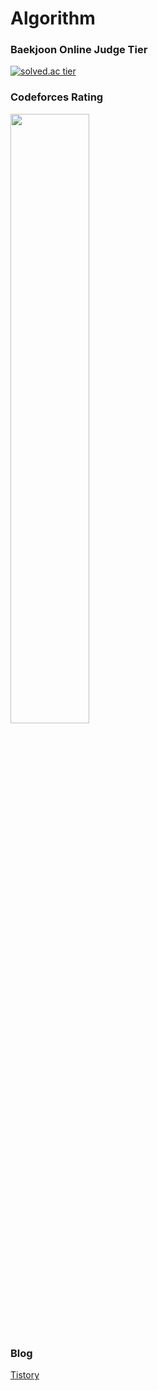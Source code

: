# Algorithm



### Baekjoon Online Judge Tier

[![solved.ac tier](http://mazassumnida.wtf/api/generate_badge?boj=kkccmm1202)](https://solved.ac/kkccmm1202)

### Codeforces Rating

<img width='50%' src='https://pruvi007-apis.herokuapp.com/CF/jatoehallaeng' />

### Blog

[Tistory](https://kwoncorin.tistory.com/)

